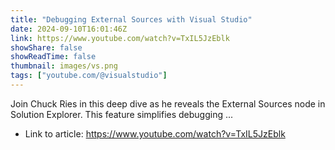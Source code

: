 ```yaml
---
title: "Debugging External Sources with Visual Studio"
date: 2024-09-10T16:01:46Z
link: https://www.youtube.com/watch?v=TxIL5JzEblk
showShare: false
showReadTime: false
thumbnail: images/vs.png
tags: ["youtube.com/@visualstudio"]
---
```

Join Chuck Ries in this deep dive as he reveals the External Sources node in Solution Explorer. This feature simplifies debugging ...

- Link to article: https://www.youtube.com/watch?v=TxIL5JzEblk